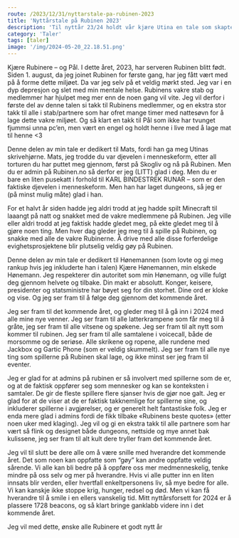 ```yaml
---
route: /2023/12/31/nyttarstale-pa-rubinen-2023
title: 'Nyttårstale på Rubinen 2023'
description: 'Til nyttår 23/24 holdt vår kjære Utina en tale som skapte en slags tradisjon på Rubinen, og Utina ble til Rubinens eneste offisielle taler!'
category: 'Taler'
tags: [taler]
image: '/img/2024-05-20_22.18.51.png'
---
```


Kjære Rubinere – og Pål. I dette året, 2023, har serveren Rubinen blitt født. Siden 1. august, da jeg joinet Rubinen for første gang, har jeg fått vært med på å forme dette miljøet. Da var jeg selv på et veldig mørkt sted. Jeg var i en dyp depresjon og slet med min mentale helse. Rubinens vakre stab og medlemmer har hjulpet meg mer enn de noen gang vil vite. Jeg vil derfor i første del av denne talen si takk til Rubinens medlemmer, og en ekstra stor takk til alle i stab/partnere som har ofret mange timer med nattesøvn for å lage dette vakre miljøet. Og så klart en takk til Pål som ikke har tvunget fjummsi unna pc’en, men vært en engel og holdt henne i live med å lage mat til henne <3

Denne delen av min tale er dedikert til Mats, fordi han ga meg Utinas skrivehjørne. Mats, jeg trodde du var djevelen i menneskeform, etter all torturen du har puttet meg gjennom, først på Skogliv og nå på Rubinen. Men du er admin på Rubinen.no så derfor er jeg (LITT) glad i deg. Men du er bare en liten pusekatt i forhold til KARL BINDESTREK RUNAR – som er den faktiske djevelen i menneskeform. Men han har laget dungeons, så jeg er (på minst mulig måte) glad i han.

For et halvt år siden hadde jeg aldri trodd at jeg hadde spilt Minecraft til laaangt på natt og snakket med de vakre medlemmene på Rubinen. Jeg ville eller aldri trodd at jeg faktisk hadde gledet meg, på ekte gledet meg til å gjøre noen ting. Men hver dag gleder jeg meg til å spille på Rubinen, og snakke med alle de vakre Rubinerne. Å drive med alle disse forferdelige evighetsprosjektene blir plutselig veldig gøy på Rubinen.

Denne delen av min tale er dedikert til Hønemannen (som lovte og gi meg rankup hvis jeg inkluderte han i talen) Kjære Hønemannen, min elskede Hønemann. Jeg respekterer din autoritet som min Hønemann, og ville fulgt deg gjennom helvete og tilbake. Din makt er absolutt. Konger, keisere, presidenter og statsministre har bøyet seg for din storhet. Dine ord er kloke og vise. Og jeg ser fram til å følge deg gjennom det kommende året.

Jeg ser fram til det kommende året, og gleder meg til å gå inn i 2024 med alle mine nye venner. Jeg ser fram til alle latterkrampene som får meg til å gråte, jeg ser fram til alle vitsene og spøkene. Jeg ser fram til alt nytt som kommer til rubinen. Jeg ser fram til alle samtalene i voicecall, både de morsomme og de seriøse. Alle skrikene og ropene, alle rundene med Jackbox og Gartic Phone (som er veldig skummelt). Jeg ser fram til alle nye ting som spillerne på Rubinen skal lage, og ikke minst ser jeg fram til eventer.

Jeg er glad for at admins på rubinen er så involvert med spillerne som de er, og at de faktisk oppfører seg som mennesker og kan se konteksten i samtaler. De gir de fleste spillere flere sjanser hvis de gjør noe galt. Jeg er glad for at de viser at de er faktisk takknemlige for spillerne sine, og inkluderer spillerne i avgjørelser, og er generelt helt fantastiske folk. Jeg er enda mere glad i admins fordi de fikk tilbake «Rubinens beste quotes» (etter noen uker med klaging). Jeg vil og gi en ekstra takk til alle partnere som har vært så flink og designet både dungeons, nettside og mye annet bak kulissene, jeg ser fram til alt kult dere tryller fram det kommende året.

Jeg vil til slutt be dere alle om å være snille med hverandre det kommende året. Det som noen kan oppfatte som “gøy” kan andre oppfatte veldig sårende. Vi alle kan bli bedre på å oppføre oss mer medmenneskelig, tenke mindre på oss selv og mer på hverandre. Hvis vi alle putter inn en liten innsats blir verden, eller hvertfall enkeltpersonens liv, så mye bedre for alle. Vi kan kanskje ikke stoppe krig, hunger, redsel og død. Men vi kan få hverandre til å smile i en ellers vanskelig tid. Mitt nyttårsforsett for 2024 er å plassere 1728 beacons, og så klart bringe ganklabb videre inn i det kommende året.

Jeg vil med dette, ønske alle Rubinere et godt nytt år

